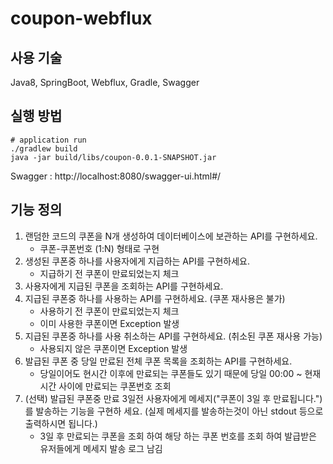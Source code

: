 # coupon-webflux
## 사용 기술
Java8, SpringBoot, Webflux, Gradle, Swagger
## 실행 방법
```shell
# application run 
./gradlew build
java -jar build/libs/coupon-0.0.1-SNAPSHOT.jar
```
Swagger : http://localhost:8080/swagger-ui.html#/
## 기능 정의
1. 랜덤한 코드의 쿠폰을 N개 생성하여 데이터베이스에 보관하는 API를 구현하세요.
    - 쿠폰-쿠폰번호 (1:N) 형태로 구현
2. 생성된 쿠폰중 하나를 사용자에게 지급하는 API를 구현하세요.
    - 지급하기 전 쿠폰이 만료되었는지 체크
3. 사용자에게 지급된 쿠폰을 조회하는 API를 구현하세요.
4. 지급된 쿠폰중 하나를 사용하는 API를 구현하세요. (쿠폰 재사용은 불가)
    - 사용하기 전 쿠폰이 만료되었는지 체크
    - 이미 사용한 쿠폰이면 Exception 발생
5. 지급된 쿠폰중 하나를 사용 취소하는 API를 구현하세요. (취소된 쿠폰 재사용 가능)
    - 사용되지 않은 쿠폰이면 Exception 발생
6. 발급된 쿠폰 중 당일 만료된 전체 쿠폰 목록을 조회하는 API를 구현하세요.
    - 당일이어도 현시간 이후에 만료되는 쿠폰들도 있기 때문에 당일 00:00 ~ 현재 시간 사이에 만료되는 쿠폰번호 조회
7. (선택) 발급된 쿠폰중 만료 3일전 사용자에게 메세지("쿠폰이 3일 후 만료됩니다.")를 발송하는 기능을 구현하 세요. (실제 메세지를 발송하는것이 아닌 stdout 등으로 출력하시면 됩니다.)
    - 3일 후 만료되는 쿠폰을 조회 하여 해당 하는 쿠폰 번호를 조회 하여 발급받은 유저들에게 메세지 발송 로그 남김